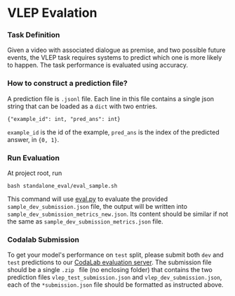 VLEP Evalation
================================================================

### Task Definition
Given a video with associated dialogue as premise, and two possible future events, 
the VLEP task requires systems to predict which one is more likely to happen. 
The task performance is evaluated using accuracy.


### How to construct a prediction file?

A prediction file is `.jsonl` file. Each line in this file contains a single json string that 
can be loaded as a `dict` with two entries. 
```
{"example_id": int, "pred_ans": int}
``` 
`example_id` is the id of the example, `pred_ans` is the index of the predicted answer, in `{0, 1}`. 
 
### Run Evaluation
At project root, run
```
bash standalone_eval/eval_sample.sh 
```
This command will use [eval.py](eval.py) to evaluate the provided `sample_dev_submission.json` file, 
the output will be written into `sample_dev_submission_metrics_new.json`. 
Its content should be similar if not the same as `sample_dev_submission_metrics.json` file.


### Codalab Submission
To get your model's performance on `test` split, 
please submit both `dev` and `test` predictions to our 
[CodaLab evaluation server](https://competitions.codalab.org/competitions/26881?secret_key=d407ca12-45eb-4be1-ae76-7ae70e8f8d47). 
The submission file should be a single `.zip ` file (no enclosing folder) 
that contains the two prediction files 
`vlep_test_submission.json` and `vlep_dev_submission.json`, each of the `*submission.json` file 
should be formatted as instructed above. 
